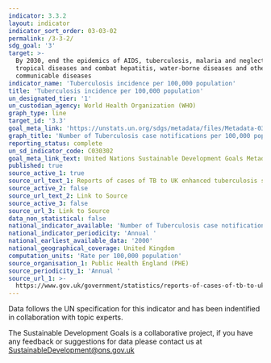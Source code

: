 ```yaml
---
indicator: 3.3.2
layout: indicator
indicator_sort_order: 03-03-02
permalink: /3-3-2/
sdg_goal: '3'
target: >-
  By 2030, end the epidemics of AIDS, tuberculosis, malaria and neglected
  tropical diseases and combat hepatitis, water-borne diseases and other
  communicable diseases
indicator_name: 'Tuberculosis incidence per 100,000 population'
title: 'Tuberculosis incidence per 100,000 population'
un_designated_tier: '1'
un_custodian_agency: World Health Organization (WHO)
graph_type: line
target_id: '3.3'
goal_meta_link: 'https://unstats.un.org/sdgs/metadata/files/Metadata-03-03-02.pdf'
graph_title: 'Number of Tuberculosis case notifications per 100,000 population'
reporting_status: complete
un_sd_indicator_code: C030302
goal_meta_link_text: United Nations Sustainable Development Goals Metadata (PDF 61 KB)
published: true
source_active_1: true
source_url_text_1: Reports of cases of TB to UK enhanced tuberculosis surveillance systems
source_active_2: false
source_url_text_2: Link to Source
source_active_3: false
source_url_3: Link to Source
data_non_statistical: false
national_indicator_available: 'Number of Tuberculosis case notifications per 100,000 population'
national_indicator_periodicity: 'Annual '
national_earliest_available_data: '2000'
national_geographical_coverage: United Kingdom
computation_units: 'Rate per 100,000 population'
source_organisation_1: Public Health England (PHE)
source_periodicity_1: 'Annual '
source_url_1: >-
  https://www.gov.uk/government/statistics/reports-of-cases-of-tb-to-uk-enhanced-tuberculosis-surveillance-systems
---
```

Data follows the UN specification for this indicator and has been indentified in collaboration with topic experts.

The Sustainable Development Goals is a collaborative project, if you have any feedback or suggestions for data please contact us at <SustainableDevelopment@ons.gov.uk>
